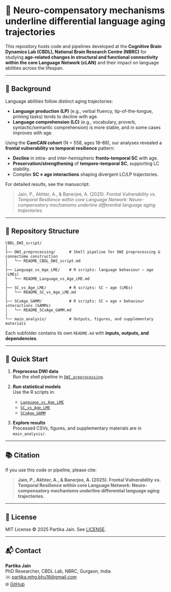 # 🧬 Neuro-compensatory mechanisms underline differential language aging trajectories

This repository hosts code and pipelines developed at the **Cognitive Brain Dynamics Lab (CBDL), National Brain Research Centre (NBRC)** for studying **age-related changes in structural and functional connectivity within the core Language Network (cLAN)** and their impact on language abilities across the lifespan.

---

## 📖 Background

Language abilities follow distinct aging trajectories:

- **Language production (LP)** (e.g., verbal fluency, tip-of-the-tongue, priming tasks) tends to decline with age.  
- **Language comprehension (LC)** (e.g., vocabulary, proverb, syntactic/semantic comprehension) is more stable, and in some cases improves with age.  

Using the **CamCAN cohort** (N = 558, ages 18–88), our analyses revealed a **frontal vulnerability vs temporal resilience** pattern:  

- **Decline** in intra- and inter-hemispheric **fronto-temporal SC** with age.  
- **Preservation/strengthening** of **temporo-temporal SC**, supporting LC stability.  
- Complex **SC × age interactions** shaping divergent LC/LP trajectories.

For detailed results, see the manuscript:  
> Jain, P., Akhter, A., & Banerjee, A. (2025). *Frontal Vulnerability vs. Temporal Resilience within core Language Network: Neuro-compensatory mechanisms underline differential language aging trajectories.*

---

## 📂 Repository Structure

```
CBDL_DWI_script/
│
├── DWI_preprocessing/      # Shell pipeline for DWI preprocessing & connectome construction
│   └── README_CBDL_DWI_script.md
│
├── Language_vs_Age_LME/    # R scripts: language behaviour ~ age (LMEs)
│   └── README_Language_vs_Age_LME.md
│
├── SC_vs_Age_LME/          # R scripts: SC ~ age (LMEs)
│   └── README_SC_vs_Age_LME.md
│
├── SCxAge_GAMM/            # R scripts: SC × age × behaviour interactions (GAMMs)
│   └── README_SCxAge_GAMM.md
│
└── main_analysis/          # Outputs, figures, and supplementary materials
```

Each subfolder contains its own `README.md` with **inputs, outputs, and dependencies**.

---

## 🚀 Quick Start

1. **Preprocess DWI data**  
   Run the shell pipeline in [`DWI_preprocessing`](./DWI_preprocessing).  

2. **Run statistical models**  
   Use the R scripts in:  
   - [`Language_vs_Age_LME`](./Language_vs_Age_LME)  
   - [`SC_vs_Age_LME`](./SC_vs_Age_LME)  
   - [`SCxAge_GAMM`](./SCxAge_GAMM)  

3. **Explore results**  
   Processed CSVs, figures, and supplementary materials are in `main_analysis/`.

---

## 📚 Citation

If you use this code or pipeline, please cite:

> **Jain, P., Akhter, A., & Banerjee, A. (2025). Frontal Vulnerability vs. Temporal Resilience within core Language Network: Neuro-compensatory mechanisms underline differential language aging trajectories.**

---

## 📄 License

MIT License © 2025 Partika Jain. See [LICENSE](./LICENSE).

---

## 📬 Contact

**Partika Jain**  
PhD Researcher, CBDL Lab, NBRC, Gurgaon, India  
✉️ partika.mhg.bhu16@gmail.com  
🌐 [GitHub](https://github.com/PartikaJain)
